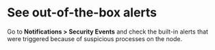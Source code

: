 # See out-of-the-box alerts

Go to **Notifications > Security Events** and check the built-in alerts that were triggered because of suspicious processes on the node.
